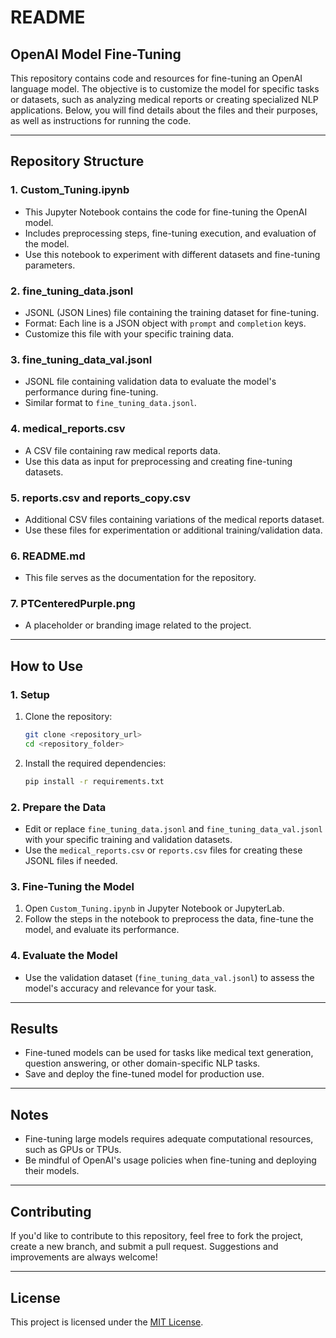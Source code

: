 # README

## OpenAI Model Fine-Tuning

This repository contains code and resources for fine-tuning an OpenAI language model. The objective is to customize the model for specific tasks or datasets, such as analyzing medical reports or creating specialized NLP applications. Below, you will find details about the files and their purposes, as well as instructions for running the code.

---

## Repository Structure

### 1. **Custom_Tuning.ipynb**
- This Jupyter Notebook contains the code for fine-tuning the OpenAI model.
- Includes preprocessing steps, fine-tuning execution, and evaluation of the model.
- Use this notebook to experiment with different datasets and fine-tuning parameters.

### 2. **fine_tuning_data.jsonl**
- JSONL (JSON Lines) file containing the training dataset for fine-tuning.
- Format: Each line is a JSON object with `prompt` and `completion` keys.
- Customize this file with your specific training data.

### 3. **fine_tuning_data_val.jsonl**
- JSONL file containing validation data to evaluate the model's performance during fine-tuning.
- Similar format to `fine_tuning_data.jsonl`.

### 4. **medical_reports.csv**
- A CSV file containing raw medical reports data.
- Use this data as input for preprocessing and creating fine-tuning datasets.

### 5. **reports.csv** and **reports_copy.csv**
- Additional CSV files containing variations of the medical reports dataset.
- Use these files for experimentation or additional training/validation data.

### 6. **README.md**
- This file serves as the documentation for the repository.

### 7. **PTCenteredPurple.png**
- A placeholder or branding image related to the project.

---

## How to Use

### 1. **Setup**
1. Clone the repository:
   ```bash
   git clone <repository_url>
   cd <repository_folder>
   ```
2. Install the required dependencies:
   ```bash
   pip install -r requirements.txt
   ```

### 2. **Prepare the Data**
- Edit or replace `fine_tuning_data.jsonl` and `fine_tuning_data_val.jsonl` with your specific training and validation datasets.
- Use the `medical_reports.csv` or `reports.csv` files for creating these JSONL files if needed.

### 3. **Fine-Tuning the Model**
1. Open `Custom_Tuning.ipynb` in Jupyter Notebook or JupyterLab.
2. Follow the steps in the notebook to preprocess the data, fine-tune the model, and evaluate its performance.

### 4. **Evaluate the Model**
- Use the validation dataset (`fine_tuning_data_val.jsonl`) to assess the model's accuracy and relevance for your task.

---

## Results
- Fine-tuned models can be used for tasks like medical text generation, question answering, or other domain-specific NLP tasks.
- Save and deploy the fine-tuned model for production use.

---

## Notes
- Fine-tuning large models requires adequate computational resources, such as GPUs or TPUs.
- Be mindful of OpenAI's usage policies when fine-tuning and deploying their models.

---

## Contributing
If you'd like to contribute to this repository, feel free to fork the project, create a new branch, and submit a pull request. Suggestions and improvements are always welcome!

---

## License
This project is licensed under the [MIT License](LICENSE). 
